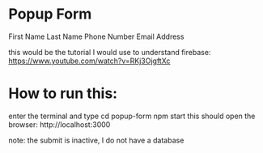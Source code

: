 # Popup Form
First Name
Last Name
Phone Number
Email Address

this would be the tutorial I would use to understand firebase:
https://www.youtube.com/watch?v=RKj3OjgftXc

# How to run this:
enter the terminal and type
cd popup-form
npm start
this should open the browser: http://localhost:3000

note: the submit is inactive, I do not have a database
